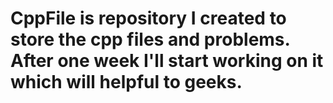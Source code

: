 # CppFile is repository I created to store the cpp files and problems. After one week I'll start working on it which will helpful to geeks.
